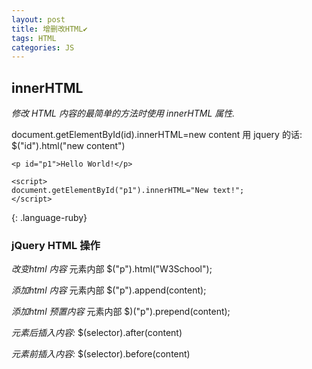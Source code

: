 ```yaml
---
layout: post
title: 增删改HTML✔︎
tags: HTML
categories: JS
---
```




## innerHTML

*修改 HTML 内容的最简单的方法时使用 innerHTML 属性.*

document.getElementById(id).innerHTML=new content
用 jquery 的话: $("id").html("new content")

~~~
<p id="p1">Hello World!</p>

<script>
document.getElementById("p1").innerHTML="New text!";
</script>
~~~
{: .language-ruby}



### jQuery HTML 操作

*改变html 内容*  元素内部
$("p").html("W3School");


*添加html 内容* 元素内部
$("p").append(content);

*添加html 预置内容* 元素内部
$)("p").prepend(content);


*元素后插入内容:*
$(selector).after(content)

*元素前插入内容:*
$(selector).before(content)



